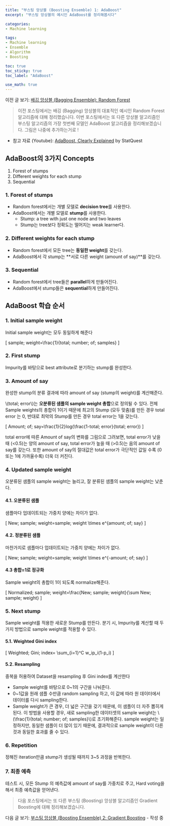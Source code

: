 ```yaml
---
title: "부스팅 앙상블 (Boosting Ensemble) 1: AdaBoost"
excerpt: "부스팅 앙상블의 예시인 AdaBoost를 정리해봅시다"

categories:
- Machine learning

tags:
- Machine learning
- Ensemble
- Algorithm
- Boosting

toc: true
toc_sticky: true
toc_label: "AdaBoost"

use_math: true
---
```


이전 글 보기: [배깅 앙상블 (Bagging Ensemble): Random Forest](https://tyami.github.io/machine%20learning/ensemble-2-bagging-random-forest/)

> 이전 포스팅에서는 배깅 (Bagging) 앙상블의 대표적인 예시인 Random Forest 알고리즘에 대해 정리했습니다.
> 이번 포스팅에서는 또 다른 앙상블 알고리즘인 부스팅 알고리즘의 가장 첫번째 모델인 AdaBoost 알고리즘을 정리해보겠습니다. 그림은 나중에 추가하는거로 !

- 참고 자료 (Youtube): [AdaBoost, Clearly Explained](https://www.youtube.com/watch?v=LsK-xG1cLYA) by StatQuest

## AdaBoost의 3가지 Concepts
1. Forest of stumps
2. Different weights for each stump 
3. Sequential

### 1. Forest of stumps
- Random forest에서는 개별 모델로 **decision tree**를 사용한다.
- AdaBoost에서는 개별 모델로 **stump**를 사용한다.
  - Stump: a tree with just one node and two leaves
  - Stump는 tree보다 정확도는 떨어지는 weak learner다.

### 2. Different weights for each stump 
- Random forest에서 모든 tree는 **동일한 weight**를 갖는다.
- AdaBoost에서 각 stump는 **서로 다른 weight (amount of say)**를 갖는다.

### 3. Sequential
- Random forest에서 tree들은 **parallel**하게 만들어진다.
- AdaBoost에서 stump들은 **sequential**하게 만들어진다.

## AdaBoost 학습 순서
### 1. Initial sample weight
Initial sample weight는 모두 동일하게 해준다

\[ 
sample\; weight=\frac{1}{total\; number\; of\; samples}
\]

### 2. First stump
Impurity를 바탕으로 best attribute로 분기하는 stump를 완성한다.

### 3. Amount of say
완성한 stump의 분류 결과에 따라 amount of say (stump의 weight)를 계산해준다.

\\(total\; error\\)는 **오분류된 샘플의 sample weight 총합**으로 정의될 수 있다. 전체 Sample weights의 총합이 1이기 때문에 최고의 Stump (모두 맞춤)를 만든 경우 total error 는 0, 반대로 최악의 Stump를 만든 경우 total error는 1을 갖는다.

\[
Amount\; of\; say=\frac{1}{2}log(\frac{1-total\; error}{total\; error})
\]

total error에 따른 Amount of say의 변화를 그림으로 그려보면, total error가 낮을 때 (<0.5)는 양의 amount of say, total error가 높을 때 (>0.5)는 음의 amount of say를 갖는다. 또한 amount of say의 절대값은 total error가 극단적인 값일 수록 (0 또는 1에 가까울수록) 더욱 더 커진다.

### 4. Updated sample weight
오분류된 샘플의 sample weight는 늘리고, 잘 분류된 샘플의 sample weight는 낮춘다.  

#### 4.1. 오분류된 샘플
샘플마다 업데이트되는 가중치 양에는 차이가 없다.

\[
New\; sample\; weight=sample\; weight \times e^{amount\; of\; say}
\]

#### 4.2. 정분류된 샘플
마찬가지로 샘플마다 업데이트되는 가중치 양에는 차이가 없다.

\[
New\; sample\; weight=sample\; weight \times e^{-amount\; of\; say}
\]

#### 4.3 총합=1로 정규화
Sample weight의 총합이 1이 되도록 normalize해준다.

\[
Normalized\; sample\; weight=\frac{New\; sample\; weight}{\sum New\; sample\; weight}
\]

### 5. Next stump
Sample weight를 적용한 새로운 Stump를 만든다. 분기 시, Impurity를 계산할 때 두 가지 방법으로 sample weight를 적용할 수 있다.

#### 5.1. Weighted Gini index

\[
Weighted\; Gini\; index= \sum_{i=1}^C w_ip_i(1-p_i)
\]

#### 5.2. Resampling
중복을 허용하여 Dataset을 resampling 후 Gini index를 계산한다
- Sample weight를 바탕으로 0~1의 구간을 나눠준다. 
- 0~1값을 원래 샘플 수만큼 random sampling 하고, 이 값에 따라 원 데이터에서 데이터를 다시 sampling한다. 
- Sample weight가 큰 경우, 더 넓은 구간을 갖기 때문에, 이 샘플이 더 자주 뽑히게 된다.
이 방법을 사용할 경우, 새로 sampling한 데이터셋의 sample weight는 \\(\frac{1}{total\; number\; of\; samples}\\)로 초기화해준다. sample weight는 일정하지만, 동일한 샘플이 더 많이 있기 때문에, 결과적으로 sample weight이 다른 것과 동일한 효과를 줄 수 있다.

### 6. Repetition
정해진 iteration만큼 stump가 생성될 때까지 3~5 과정을 반복한다.

### 7. 최종 예측
테스트 시, 모든 Stump 의 예측값에 amount of say를 가중치로 주고, Hard voting을 해서 최종 예측값을 얻어낸다.

> 다음 포스팅에서는 또 다른 부스팅 (Boosting) 앙상블 알고리즘인 Gradient Boosting에 대해 정리해보겠습니다.

다음 글 보기: [부스팅 앙상블 (Boosting Ensemble) 2: Gradient Boosting](https://tyami.github.io/machine%20learning/ensemble-4-boosting-gradient-boosting/) - 작성 중
